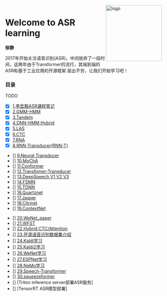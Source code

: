 <img src="docs/_media/icon.svg" align="right" alt="logo" height="180" width="180" />

# Welcome to ASR learning

**徐静**

2017年开始关注语音识别(ASR)，中间放弃了一段时间，这两年由于Transformer的流行，其端到端的ASR和基于工业应用的开源框架
层出不穷，让我们开始学习吧！

<!-- <div align=center>
<img src="./zh-cn/img/index/cnn_hist.png" />
</div> -->


### 目录

TODO


- [x] [1.李宏毅ASR课程笔记](zh-cn/01_LiHongyi_ASR.md)
- [x] [2.GMM-HMM](zh-cn/02_GMM-HMM.md)
- [x] [3.Tandem](zh-cn/03_Tandem.md)
- [x] [4.DNN-HMM Hybrid](zh-cn/04_DNN-HMM-Hybrid.md)
- [x] [5.LAS](zh-cn/05_LAS.md)
- [x] [6.CTC](zh-cn/06_CTC.md)
- [x] [7.RNA](zh-cn/07_RNA.md)
- [x] [8.RNN-Transducer(RNN-T)](zh-cn/08_RNN-T.md)
- [] [9.Neural Transducer](zh-cn/09_NN-T.md)
- [] [10.MoChA](zh-cn/10_MoCHA.md)
- [] [11.Conformer](zh-cn/11_Conformer.md)
- [] [12.Transfomer-Transducer](zh-cn/12_Transfomer-Transducer.md)
- [] [13.DeepSpeech V1,V2,V3](zh-cn/13_DeepSpeech.md)
- [] [14.FSMN](zh-cn/14_FSMN.md)
- [] [15.TDNN](zh-cn/15_TDNN.md)
- [] [16.Quartznet](zh-cn/16_Quartznet.md)
- [] [17.Jasper](zh-cn/17_Jasper.md)
- [] [18.Citrinet](zh-cn/18_Citrinet.md)
- [] [19.ContextNet](zh-cn/19_ContextNet.md)
<!-- - [] [20.Conformer-CTC](zh-cn/20_Conformer-CTC.md) -->
- [] [20.WeNet_paper](zh-cn/20_WeNet_paper.md)
- [] [21.WFST](zh-cn/21_WFST.md)
- [] [22.Hybrid CTC/Attention](zh-cn/22_Hybrid_CTC_Attention.md)
- [] [23.开源语音识别数据集介绍](zh-cn/23_datasets.md)
- [] [24.Kaldi学习](zh-cn/24_kaldi_1.md)
- [] [25.Kaldi2学习](zh-cn/25_kaldi_2.md)
- [] [26.WeNet学习](zh-cn/26_wenet.md)
- [] [27.ESPNet学习](zh-cn/27_espnet.md)
- [] [28.NeMo学习](zh-cn/28_nemo.md)
- [] [29.Speech-Transformer](zh-cn/29_Speech-Transformer.md)
- [] [30.squeezeformer](zh-cn/30_squeezeformer.md)
- [] [Triton inference server部署ASR服务]
- [] [TensorRT ASR模型部署]






